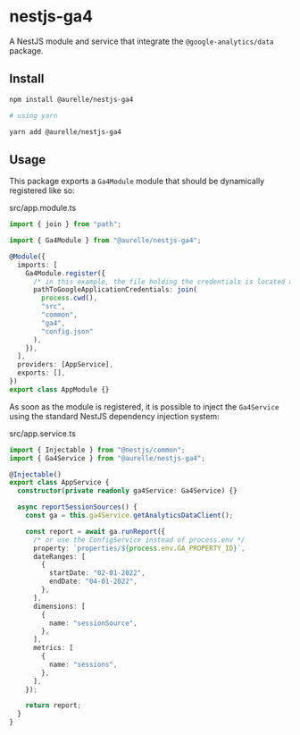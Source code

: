 # nestjs-ga4

A NestJS module and service that integrate the `@google-analytics/data` package.

## Install

```sh
npm install @aurelle/nestjs-ga4

# using yarn

yarn add @aurelle/nestjs-ga4
```

## Usage

This package exports a `Ga4Module` module that should be dynamically registered like so:

src/app.module.ts

```ts
import { join } from "path";

import { Ga4Module } from "@aurelle/nestjs-ga4";

@Module({
  imports: [
    Ga4Module.register({
      /* in this example, the file holding the credentials is located at src/common/ga4/config.json */
      pathToGoogleApplicationCredentials: join(
        process.cwd(),
        "src",
        "common",
        "ga4",
        "config.json"
      ),
    }),
  ],
  providers: [AppService],
  exports: [],
})
export class AppModule {}
```

As soon as the module is registered, it is possible to inject the `Ga4Service` using the standard NestJS dependency injection system:

src/app.service.ts

```ts
import { Injectable } from "@nestjs/common";
import { Ga4Service } from "@aurelle/nestjs-ga4";

@Injectable()
export class AppService {
  constructor(private readonly ga4Service: Ga4Service) {}

  async reportSessionSources() {
    const ga = this.ga4Service.getAnalyticsDataClient();

    const report = await ga.runReport({
      /* or use the ConfigService instead of process.env */
      property: `properties/${process.env.GA_PROPERTY_ID}`,
      dateRanges: [
        {
          startDate: "02-01-2022",
          endDate: "04-01-2022",
        },
      ],
      dimensions: [
        {
          name: "sessionSource",
        },
      ],
      metrics: [
        {
          name: "sessions",
        },
      ],
    });

    return report;
  }
}
```
